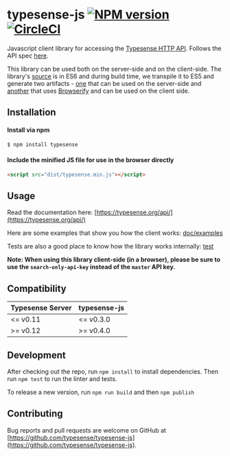 # typesense-js [![NPM version][npm-image]][npm-url] [![CircleCI](https://circleci.com/gh/typesense/typesense-js.svg?style=shield&circle-token=5e6fd38721fb410cc667824d8e26517909d57731)](https://circleci.com/gh/typesense/typesense-js)

Javascript client library for accessing the [Typesense HTTP API](https://github.com/typesense/typesense). Follows the API spec [here](https://github.com/typesense/typesense-api-spec).

This library can be used both on the server-side and on the client-side. The library's [source](/src) is in ES6 and during build time, we transpile it to ES5 and generate two artifacts - [one](/lib) that can be used on the server-side and [another](/dist) that uses [Browserify](http://browserify.org/) and can be used on the client side.

## Installation

#### Install via npm

```sh
$ npm install typesense
```

#### Include the minified JS file for use in the browser directly

```html
<script src="dist/typesense.min.js"></script>
```

## Usage

Read the documentation here: [https://typesense.org/api/](https://typesense.org/api/)

Here are some examples that show you how the client works: [doc/examples](doc/examples)

Tests are also a good place to know how the library works internally: [test](test)

**Note: When using this library client-side (in a browser), please be sure to use the `search-only-api-key` instead of the `master` API key.**

## Compatibility

| Typesense Server | typesense-js |
|------------------|----------------|
| <= v0.11 | <= v0.3.0 |
| \>= v0.12 | \>= v0.4.0 |

## Development

After checking out the repo, run `npm install` to install dependencies. Then run `npm test` to run the linter and tests.

To release a new version, run `npm run build` and then `npm publish`

## Contributing

Bug reports and pull requests are welcome on GitHub at [https://github.com/typesense/typesense-js](https://github.com/typesense/typesense-js).

[npm-image]: https://badge.fury.io/js/typesense.svg
[npm-url]: https://npmjs.org/package/typesense
